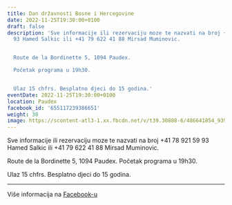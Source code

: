 ```yaml
---
title: Dan državnosti Bosne i Hercegovine
date: 2022-11-25T19:30:00+0100
draft: false
description: 'Sve informacije ili rezervaciju moze te nazvati na broj +41 78 921 59
  93 Hamed Salkic ili +41 79 622 41 88 Mirsad Muminovic.


  Route de la Bordinette 5, 1094 Paudex.

  Početak programa u 19h30.


  Ulaz 15 chfrs. Besplatno djeci do 15 godina.'
eventDate: 2022-11-25T19:30:00+0100
location: Paudex
facebook_id: '655117239386651'
weight: 30
image: https://scontent-atl3-1.xx.fbcdn.net/v/t39.30808-6/486641854_9399207156841686_1516080123773765506_n.jpg?_nc_cat=103&ccb=1-7&_nc_sid=9e60e4&_nc_ohc=tUmrPhCdxW0Q7kNvwEjyKbn&_nc_oc=Adm7bTymftofGWGZ9aXwT-s5zgFvDJabgRPvaSU4mCyhTI_k3x08LJUx_-b-h9Mbrts&_nc_zt=23&_nc_ht=scontent-atl3-1.xx&edm=ABTKTjYEAAAA&_nc_gid=oiW_ZQxKF5eFvRpJ-6kK3Q&oh=00_AfcbUnyV5lRwmji9bK8NstoBSbycTgeNk6bTKRN6lOHAFg&oe=68F0FFBD
---
```


Sve informacije ili rezervaciju moze te nazvati na broj +41 78 921 59 93 Hamed Salkic ili +41 79 622 41 88 Mirsad Muminovic.

Route de la Bordinette 5, 1094 Paudex.
Početak programa u 19h30.

Ulaz 15 chfrs. Besplatno djeci do 15 godina.

---

Više informacija na [Facebook-u](https://facebook.com/events/655117239386651)